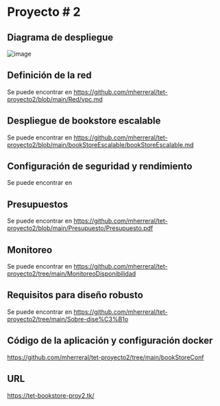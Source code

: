 # Proyecto # 2

## Diagrama de despliegue
![image](https://user-images.githubusercontent.com/46629861/169668050-562fc08d-c143-47f6-a87d-da15fb5f925b.png)

## Definición de la red
Se puede encontrar en https://github.com/mherreral/tet-proyecto2/blob/main/Red/vpc.md

## Despliegue de bookstore escalable
Se puede encontrar en https://github.com/mherreral/tet-proyecto2/blob/main/bookStoreEscalable/bookStoreEscalable.md

## Configuración de seguridad y rendimiento
Se puede encontrar en 

## Presupuestos
Se puede encontrar en https://github.com/mherreral/tet-proyecto2/blob/main/Presupuesto/Presupuesto.pdf

## Monitoreo
Se puede encontrar en https://github.com/mherreral/tet-proyecto2/tree/main/MonitoreoDisponibilidad

## Requisitos para diseño robusto
Se puede encontrar en https://github.com/mherreral/tet-proyecto2/tree/main/Sobre-dise%C3%B1o

## Código de la aplicación y configuración docker
https://github.com/mherreral/tet-proyecto2/tree/main/bookStoreConf

## URL
https://tet-bookstore-proy2.tk/
